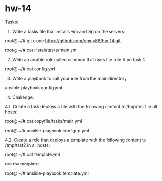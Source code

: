 # hw-14

Tasks:


1. Write a tasks file that installs vim and zip on the servers:

root@:~/# git clone https://github.com/omriv88/hw-14.git

root@:~/# cat install/tasks/main.yml


2. Write an ansible role called common that uses the role from task 1:

root@:~/# cat config.yml


3. Write a playbook to call your role from the main directory:

ansible-playbook config.yml





4. Challenge:




4.1. Create a task deploys a file with the following content to /tmp/test1 in all hosts:

root@:~/# cat copyfile/tasks/main.yml

root@:~/# ansible-playbook configcp.yml


4.2. Create a role that deploys a template with the following content to /tmp/test2 in all hosts:

root@:~/# cat template.yml

run the template:

root@:~/# ansible-playbook template.yml

  
